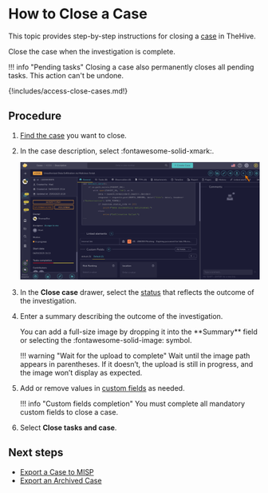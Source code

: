 # How to Close a Case

This topic provides step-by-step instructions for closing a [case](about-cases.md) in TheHive.

Close the case when the investigation is complete.

!!! info "Pending tasks"
    Closing a case also permanently closes all pending tasks. This action can't be undone.

{!includes/access-close-cases.md!}

<h2>Procedure</h2>

1. [Find the case](../cases/search-for-cases/find-a-case.md) you want to close.

2. In the case description, select :fontawesome-solid-xmark:.

    ![Close a case](../../../images/user-guides/analyst-corner/cases/close-a-case.png)

3. In the **Close case** drawer, select the [status](../../../administration/status/about-statuses.md) that reflects the outcome of the investigation.

4. Enter a summary describing the outcome of the investigation.

    <!-- md:version 5.5 --> You can add a full-size image by dropping it into the **Summary** field or selecting the :fontawesome-solid-image: symbol.

    !!! warning "Wait for the upload to complete"
        Wait until the image path appears in parentheses. If it doesn’t, the upload is still in progress, and the image won’t display as expected.

5. Add or remove values in [custom fields](../../../administration/custom-fields/about-custom-fields.md) as needed. 

    !!! info "Custom fields completion"
        You must complete all mandatory custom fields to close a case.

6. Select **Close tasks and case**.

<h2>Next steps</h2>

* [Export a Case to MISP](export-a-case-to-misp.md)
* [Export an Archived Case](export-an-archived-case.md)